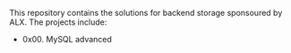 This repository contains the solutions for backend storage sponsoured by ALX. The projects include:
- 0x00. MySQL advanced
